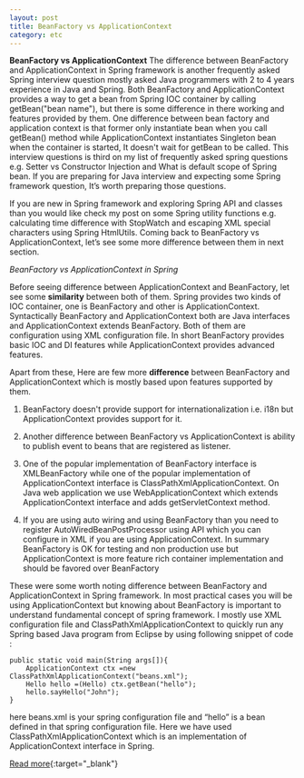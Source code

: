 ```yaml
---
layout: post
title: BeanFactory vs ApplicationContext
category: etc
---
```


**BeanFactory vs ApplicationContext**
The difference between BeanFactory and ApplicationContext in Spring framework is another frequently asked Spring interview question mostly asked Java programmers with 2 to 4 years experience in Java and Spring. Both BeanFactory and ApplicationContext provides a way to get a bean from Spring IOC container by calling getBean("bean name"), but there is some difference in there working and features provided by them. One difference between bean factory and application context is that former only instantiate bean when you call getBean() method while ApplicationContext instantiates Singleton bean when the container is started,  It doesn't wait for getBean to be called. This interview questions is third on my list of frequently asked spring questions e.g. Setter vs Constructor Injection and  What is default scope of Spring bean. If you are preparing for Java interview and expecting some Spring framework question, It’s worth preparing those questions.  

If you are new in Spring framework and exploring Spring API and classes than you would like check my post on some Spring utility functions e.g. calculating time difference with StopWatch and  escaping XML special characters using Spring HtmlUtils. Coming back to BeanFactory vs ApplicationContext, let’s see some more difference between them in next section.  


*BeanFactory vs ApplicationContext in Spring*  

Before seeing difference between ApplicationContext and BeanFactory, let see some **similarity** between both of them. Spring provides two kinds of IOC container, one is BeanFactory and other is ApplicationContext. Syntactically BeanFactory and ApplicationContext both are Java interfaces and ApplicationContext extends BeanFactory. Both of them are configuration using XML configuration file. In short BeanFactory provides basic IOC and DI features while ApplicationContext provides advanced features.  

Apart from these, Here are few more **difference** between BeanFactory and ApplicationContext which is mostly based upon features supported by them.  

1. BeanFactory doesn't provide support for internationalization i.e. i18n but ApplicationContext provides support for it.

2. Another difference between BeanFactory vs ApplicationContext is ability to publish event to beans that are registered as listener.

3. One of the popular implementation of BeanFactory interface is XMLBeanFactory while one of the popular implementation of ApplicationContext interface is ClassPathXmlApplicationContext. On Java web application we use WebApplicationContext  which extends ApplicationContext interface and adds getServletContext method.

4) If you are using auto wiring and using BeanFactory than you need to register AutoWiredBeanPostProcessor using API which you can configure in XML if you are using  ApplicationContext. In summary BeanFactory is OK for testing and non production use but ApplicationContext is more feature rich container implementation and should be favored over BeanFactory

These were some worth noting difference between BeanFactory and ApplicationContext in Spring framework. In most practical cases you will be using ApplicationContext but knowing about BeanFactory is important to understand fundamental concept of spring framework. I mostly use XML configuration file and ClassPathXmlApplicationContext to quickly run any Spring based Java program from Eclipse  by using following snippet of code :  

```
public static void main(String args[]){
    ApplicationContext ctx =new ClassPathXmlApplicationContext("beans.xml");
    Hello hello =(Hello) ctx.getBean("hello");
    hello.sayHello("John");
}
```    

here beans.xml is your spring configuration file and “hello” is a bean defined in that spring configuration file. Here we have used ClassPathXmlApplicationContext  which is an implementation of ApplicationContext interface in Spring.  

[Read more](http://javarevisited.blogspot.com/2012/11/difference-between-beanfactory-vs-applicationcontext-spring-framework.html#ixzz4S32Aa9Lw){:target="_blank"}  

